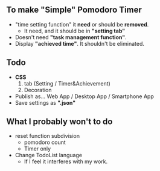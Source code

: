 To make "Simple" Pomodoro Timer
--
- "time setting function" it **need** or should be **removed**.
    - It need, and it should be in **"setting tab"**
- Doesn't need **"task management function"**.
- Display **"achieved time"**. It shouldn't be eliminated. 

Todo
--
- **CSS**
    1. tab (Setting / Timer&Achievement)
    1. Decoration
- Publish as... Web App / Desktop App / Smartphone App
- Save settings as **".json"**

What I probably won't to do
--
- reset function subdivision
    - pomodoro count
    - Timer only
- Change TodoList language
    - If I feel it interferes with my work.